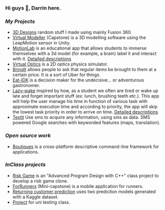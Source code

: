 ### Hi guys 👋, Darrin here.

### _My Projects_
- [3D Designs](https://www.thingiverse.com/redguys/designs) random stuff I made using mainly Fusion 360.
- [Virtual Modeller](https://capstone-projects-491.firebaseapp.com/project/ldoLtFn2sw) (Capstone) is a 3D modelling software using the LeapMotion sensor in Unity.
- [MotionLab](https://github.com/jacobrs/vr_hackharvard2015) is an educational app that allows students to immerse themselves with a 3d model (for example, a brain) label it and interact with it. [Detailed descriptions](https://devpost.com/software/motionlab)
- [Virtual Optics](https://github.com/ttogola/VirtualOptics) is a 2D optics physics simulator.
- [BringIt](https://github.com/jacobrs/BringIt) allows people to ask that regular items be brought to them at a certain price. It is a sort of Uber for things.
- [Eat-IDK](https://devpost.com/software/eat-idk) is a decision maker for the undecisive... or adventurous gastronomer.
- [Lazy-wake](https://github.com/DarrinFong/LazyWake) inspired by how, as a student we often are tired or wake up late and forget important stuff (ex: lunch, brushing teeth etc.). This app will help the user manage his time in function of various task with approximate execution time and according to priority, the app will skip the lowest task priority in order to arrive on time. [Detailed descriptions](https://devpost.com/software/lazy-wake)
- [Textit](https://devpost.com/software/textit) Use sms to acquire any information, using sms as data. SMS powered Google searches with keyworded features (maps, translation).

### _Open source work_
- [Boutiques](https://github.com/DarrinFong/boutiques) is a cross-platform descriptive command-line framework for applications.

### _InClass projects_
- [Risk Game](https://github.com/jacobrs/cli-risk-game) is an "Advanced Program Design with C++" class project to develop a risk game clone.
- [ForRunners](https://github.com/DarrinFong/390RoadRunners) (Mini-capstone) is a mobile application for runners.
- [Returning customer prediction](https://github.com/DarrinFong/BigDataProject) uses two prediciton models generated with a Kaggle dataset.
- [Project](https://github.com/DarrinFong/SOEN345Project) for uni testing class.

<!--
**DarrinFong/darrinfong** is a ✨ _special_ ✨ repository because its `README.md` (this file) appears on your GitHub profile.

Here are some ideas to get you started:

- 🔭 I’m currently working on ...
- 🌱 I’m currently learning ...
- 👯 I’m looking to collaborate on ...
- 🤔 I’m looking for help with ...
- 💬 Ask me about ...
- 📫 How to reach me: ...
- 😄 Pronouns: ...
- ⚡ Fun fact: ...
-->
